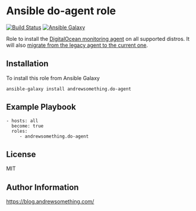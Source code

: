 Ansible do-agent role
=========
[![Build Status](https://travis-ci.org/andrewsomething/ansible-role-do-agent.svg?branch=master)](https://travis-ci.org/andrewsomething/ansible-role-do-agent) [![Ansible Galaxy](https://img.shields.io/badge/Ansible%20Galaxy-andrewsomething.do--agent-blue.svg)](https://galaxy.ansible.com/andrewsomething/do-agent/)

Role to install the [DigitalOcean monitoring agent](https://github.com/digitalocean/do-agent) on all supported distros. It will also [migrate from the legacy agent to the current one](https://www.digitalocean.com/docs/monitoring/how-to/upgrade-legacy-agent/).

Installation
------------

To install this role from Ansible Galaxy

    ansible-galaxy install andrewsomething.do-agent

Example Playbook
----------------

    - hosts: all
      become: true
      roles:
         - andrewsomething.do-agent

License
-------

MIT

Author Information
------------------

https://blog.andrewsomething.com/
